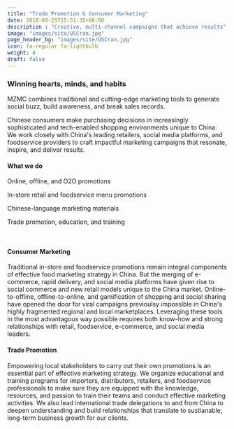 ```yaml
---
title: "Trade Promotion & Consumer Marketing"
date: 2018-09-25T15:51:35+06:00
description : "Creative, multi-channel campaigns that achieve results"
image: "images/site/USCran.jpg"
page_header_bg: "images/site/USCran.jpg"
icon: fa-regular fa-lightbulb
weight: 4
draft: false
---
```


### Winning hearts, minds, and habits

MZMC combines traditional and cutting-edge marketing tools to generate social buzz, build awareness, and break sales records.

Chinese consumers make purchasing decisions in increasingly sophisticated and tech-enabled shopping environments unique to China. We work closely with China's leading retailers, social media platforms, and foodservice providers to craft impactful marketing campaigns that resonate, inspire, and deliver results.

<div class="service-checklist">

#### What we do

<i class="fa fa-check"></i> Online, offline, and O2O promotions

<i class="fa fa-check"></i> In-store retail and foodservice menu promotions

<i class="fa fa-check"></i> Chinese-language marketing materials

<i class="fa fa-check"></i> Trade promotion, education, and training

</div>
<br>

#### Consumer Marketing

Traditional in-store and foodservice promotions remain integral components of effective food marketing strategy in China. But the merging of e-commerce, rapid delivery, and social media platforms have given rise to social commerce and new retail models unique to the China market. Online-to-offline, offline-to-online, and gamification of shopping and social sharing have opened the door for viral campaigns previoulsy impossible in China's highly fragmented regional and local marketplaces. Leveraging these tools in the most advantagous way possible requires both know-how and strong relationships with retail, foodservice, e-commerce, and social media leaders.

#### Trade Promotion

Empowering local stakeholders to carry out their own promotions is an essential part of effective marketing strategy. We organize educational and training programs for importers, distributors, retailers, and foodservice professionals to make sure they are equipped with the knowledge, resources, and passion to train their teams and conduct effective marketing activities. We also lead international trade delegations to and from China to deepen understanding and build relationships that translate to sustianable, long-term business growth for our clients.

